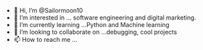 - 👋 Hi, I’m @Sailormoon10
- 👀 I’m interested in ... software engineering and digital marketing. 
- 🌱 I’m currently learning ...Python and Machine learning
- 💞️ I’m looking to collaborate on ...debugging, cool projects
- 📫 How to reach me ...

<!---
Sailormoon10/Sailormoon10 is a ✨ special ✨ repository because its `README.md` (this file) appears on your GitHub profile.
You can click the Preview link to take a look at your changes.
--->
